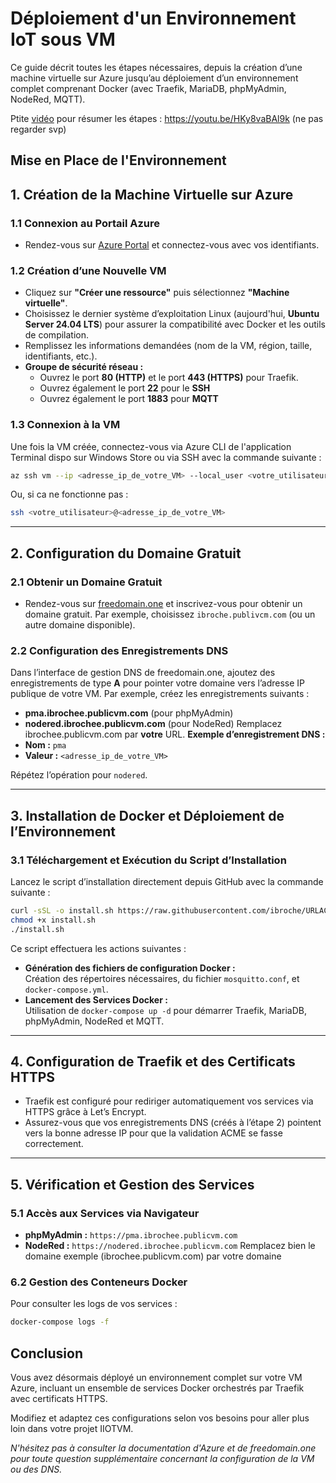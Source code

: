 # Déploiement d'un Environnement IoT sous VM

Ce guide décrit toutes les étapes nécessaires, depuis la création d’une machine virtuelle sur Azure jusqu’au déploiement d’un environnement complet comprenant Docker (avec Traefik, MariaDB, phpMyAdmin, NodeRed, MQTT).

Ptite [vidéo](https://youtu.be/HKy8vaBAl9k) pour résumer les étapes : https://youtu.be/HKy8vaBAl9k (ne pas regarder svp)

Mise en Place de l'Environnement
---

## 1. Création de la Machine Virtuelle sur Azure

### 1.1 Connexion au Portail Azure
- Rendez-vous sur [Azure Portal](https://azure.microsoft.com/fr-fr/free/students) et connectez-vous avec vos identifiants.

### 1.2 Création d’une Nouvelle VM
- Cliquez sur **"Créer une ressource"** puis sélectionnez **"Machine virtuelle"**.
- Choisissez le dernier système d’exploitation Linux (aujourd'hui, **Ubuntu Server 24.04 LTS**) pour assurer la compatibilité avec Docker et les outils de compilation.
- Remplissez les informations demandées (nom de la VM, région, taille, identifiants, etc.).
- **Groupe de sécurité réseau :**
  - Ouvrez le port **80 (HTTP)** et le port **443 (HTTPS)** pour Traefik.
  - Ouvrez également le port **22** pour le **SSH**
  - Ouvrez également le port **1883** pour **MQTT**
### 1.3 Connexion à la VM
Une fois la VM créée, connectez-vous via Azure CLI de l'application Terminal dispo sur Windows Store ou via SSH avec la commande suivante :

```bash
az ssh vm --ip <adresse_ip_de_votre_VM> --local_user <votre_utilisateur>
```
Ou, si ca ne fonctionne pas :

```bash
ssh <votre_utilisateur>@<adresse_ip_de_votre_VM>
```

---

## 2. Configuration du Domaine Gratuit

### 2.1 Obtenir un Domaine Gratuit
- Rendez-vous sur [freedomain.one](https://freedomain.one/) et inscrivez-vous pour obtenir un domaine gratuit. Par exemple, choisissez `ibroche.publivcm.com` (ou un autre domaine disponible).

### 2.2 Configuration des Enregistrements DNS
Dans l’interface de gestion DNS de freedomain.one, ajoutez des enregistrements de type **A** pour pointer votre domaine vers l’adresse IP publique de votre VM. Par exemple, créez les enregistrements suivants :
- **pma.ibrochee.publicvm.com** (pour phpMyAdmin)
- **nodered.ibrochee.publicvm.com** (pour NodeRed)
Remplacez ibrochee.publicvm.com par **votre** URL.
**Exemple d’enregistrement DNS :**
- **Nom :** `pma`  
- **Valeur :** `<adresse_ip_de_votre_VM>`

Répétez l’opération pour `nodered`.

---

## 3. Installation de Docker et Déploiement de l’Environnement


### 3.1 Téléchargement et Exécution du Script d’Installation
Lancez le script d’installation directement depuis GitHub avec la commande suivante :

```bash
curl -sSL -o install.sh https://raw.githubusercontent.com/ibroche/URLACOMPLETER
chmod +x install.sh
./install.sh
```

Ce script effectuera les actions suivantes :

- **Génération des fichiers de configuration Docker :**  
  Création des répertoires nécessaires, du fichier `mosquitto.conf`, et `docker-compose.yml`.
- **Lancement des Services Docker :**  
  Utilisation de `docker-compose up -d` pour démarrer Traefik, MariaDB, phpMyAdmin, NodeRed et MQTT.

---

## 4. Configuration de Traefik et des Certificats HTTPS

- Traefik est configuré pour rediriger automatiquement vos services via HTTPS grâce à Let’s Encrypt.
- Assurez-vous que vos enregistrements DNS (créés à l’étape 2) pointent vers la bonne adresse IP pour que la validation ACME se fasse correctement.

---

## 5. Vérification et Gestion des Services

### 5.1 Accès aux Services via Navigateur
- **phpMyAdmin :** `https://pma.ibrochee.publicvm.com`
- **NodeRed :** `https://nodered.ibrochee.publicvm.com`
Remplacez bien le domaine exemple (ibrochee.publicvm.com) par votre domaine 
### 6.2 Gestion des Conteneurs Docker
Pour consulter les logs de vos services :

```bash
docker-compose logs -f
```

## Conclusion

Vous avez désormais déployé un environnement complet sur votre VM Azure, incluant un ensemble de services Docker orchestrés par Traefik avec certificats HTTPS.

Modifiez et adaptez ces configurations selon vos besoins pour aller plus loin dans votre projet IIOTVM.

_N'hésitez pas à consulter la documentation d'Azure et de freedomain.one pour toute question supplémentaire concernant la configuration de la VM ou des DNS._
